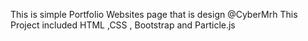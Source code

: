 This is simple Portfolio Websites page that is design @CyberMrh 
This Project included HTML ,CSS , Bootstrap and Particle.js
